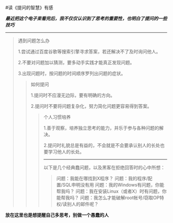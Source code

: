 #读《提问的智慧》有感

***最近把这个电子束看完后，我不仅仅认识到了思考的重要性，也明白了提问的一些技巧***

---

> 遇到问题怎么办
>
> 1.尝试通过百度谷歌等搜索引擎寻求答案，若还解决不了及时询问他人。
>
> 2.不要对问题加以猜测，要多动手实践才能真正发现问题。
>
> 3.出现问题时，按问题的时间顺序罗列出问题的症状。
>
> > 如何提问
> >
> > 1.提问时不应漫无边际，要有明确的方向。
> >
> > 2.提问时不要将问题复杂化，努力简化问题更容易得到答案。
> >
> > >个人习惯培养
> > >
> > >1.善于观察，培养独立思考的能力，并乐于参与各种问题的解决。
> > >
> > >2.提问时礼貌总是有益的，不会就是不会要承认别人的长处也要学习他人的长处。
> > >
> > >-----------
> > >
> > >以下是几个经典蠢问题，以及黑客在拒绝回答时的心中所想：
> > >
> > >> 问题：我能在哪找到X程序？ 
> > >> 问题：我的程序/配置/SQL申明没有用 
> > >> 问题：我的Windows有问题，你能帮我吗？ 
> > >> 问题：我在安装Linux（或者X）时有问题，你能帮我吗？ 
> > >> 问题：我怎么才能破解root帐号/窃取OP特权/读别人的邮件呢？

**放在这里也是想提醒自己多思考，别做一个愚蠢的人**